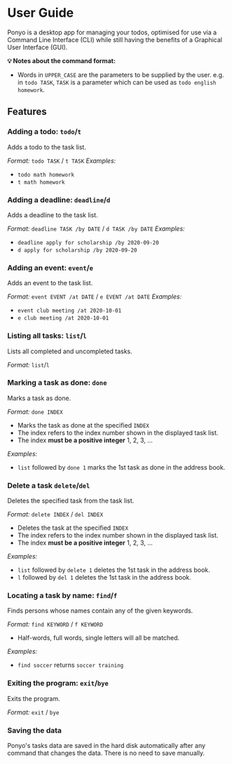 # User Guide

Ponyo is a desktop app for managing your todos, optimised for use via a Command Line Interface (CLI) while still having the benefits of a Graphical User Interface (GUI).

**💡 Notes about the command format:**
* Words in `UPPER_CASE` are the parameters to be supplied by the user.
e.g. in `todo TASK`, `TASK` is a parameter which can be used as `todo english homework`.

## Features 

### Adding a todo: `todo`/`t`

Adds a todo to the task list.

*Format:* `todo TASK` / `t TASK`
*Examples:*
* `todo math homework`
* `t math homework`

### Adding a deadline: `deadline`/`d`

Adds a deadline to the task list.

*Format:* `deadline TASK /by DATE` / `d TASK /by DATE`
*Examples:*
* `deadline apply for scholarship /by 2020-09-20`
* `d apply for scholarship /by 2020-09-20`

### Adding an event: `event`/`e`

Adds an event to the task list.

*Format:* `event EVENT /at DATE` / `e EVENT /at DATE`
*Examples:*
* `event club meeting /at 2020-10-01`
* `e club meeting /at 2020-10-01`

### Listing all tasks: `list`/`l`

Lists all completed and uncompleted tasks.

*Format:* `list`/`l`

### Marking a task as done: `done`

Marks a task as done.

*Format:* `done INDEX`
* Marks the task as done at the specified `INDEX`
* The index refers to the index number shown in the displayed task list.
* The index **must be a positive integer** 1, 2, 3, ...

*Examples:*
* `list` followed by `done 1` marks the 1st task as done in the address book.

### Delete a task `delete`/`del`

Deletes the specified task from the task list.

*Format:* `delete INDEX` / `del INDEX`
* Deletes the task at the specified `INDEX`
* The index refers to the index number shown in the displayed task list.
* The index **must be a positive integer** 1, 2, 3, ...

*Examples:*
* `list` followed by `delete 1` deletes the 1st task in the address book.
* `l` followed by `del 1` deletes the 1st task in the address book.

### Locating a task by name: `find`/`f`

Finds persons whose names contain any of the given keywords.

*Format:* `find KEYWORD` / `f KEYWORD`
* Half-words, full words, single letters will all be matched.

*Examples:*
* `find soccer` returns `soccer training`

### Exiting the program: `exit`/`bye`

Exits the program.

*Format:* `exit` / `bye`


### Saving the data

Ponyo's tasks data are saved in the hard disk automatically after any command that changes the data. There is no need to save manually.
